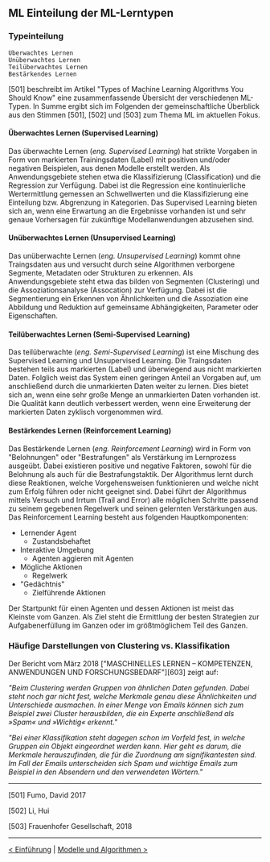 ## ML Einteilung der ML-Lerntypen

### Typeinteilung

    Überwachtes Lernen
    Unüberwachtes Lernen
    Teilüberwachtes Lernen
    Bestärkendes Lernen

[501] beschreibt im Artikel "Types of Machine Learning Algorithms You Should Know" eine zusammenfassende Übersicht der verschiedenen ML-Typen. In Summe ergibt sich im Folgenden der gemeinschaftliche Überblick aus den Stimmen [501], [502] und [503] zum Thema ML im aktuellen Fokus.

<!-- [![ML Types](statics/MLTypes2017.png)][601] -->

#### Überwachtes Lernen (Supervised Learning)

Das überwachte Lernen (_eng. Supervised Learning_) hat strikte Vorgaben in Form von markierten Trainingsdaten (Label) mit positiven und/oder negativen Beispielen, aus denen Modelle erstellt werden. Als Anwendungsgebiete stehen etwa die Klassifizierung (Classification) und die Regression zur Verfügung. Dabei ist die Regression eine kontinuierliche Wertermittlung gemessen an Schwellwerten und die Klassifizierung eine Einteilung bzw. Abgrenzung in Kategorien. Das Supervised Learning bieten sich an, wenn eine Erwartung an die Ergebnisse vorhanden ist und sehr genaue Vorhersagen für zukünftige Modellanwendungen abzusehen sind.

#### Unüberwachtes Lernen (Unsupervised Learning)

Das unüberwachte Lernen (_eng. Unsupervised Learning_) kommt ohne Traingsdaten aus und versucht durch seine Algorithmen verborgene Segmente, Metadaten oder Strukturen zu erkennen. Als Anwendungsgebiete steht etwa das bilden von Segmenten (Clustering) und die Assoziationsanalyse (Assocation) zur Verfügung. Dabei ist die Segmentierung ein Erkennen von Ähnlichkeiten und die Assoziation eine Abbildung und Reduktion auf gemeinsame Abhängigkeiten, Parameter oder Eigenschaften.

#### Teilüberwachtes Lernen (Semi-Supervised Learning)

Das teilüberwachte (_eng. Semi-Supervised Learning_) ist eine Mischung des Supervised Learning und Unsupervised Learning. Die Traingsdaten bestehen teils aus markierten (Label) und überwiegend aus nicht markierten Daten. Folglich weist das System einen geringen Anteil an Vorgaben auf, um anschließend durch die unmarkierten Daten weiter zu lernen. Dies bietet sich an, wenn eine sehr große Menge an unmarkierten Daten vorhanden ist. Die Qualität kann deutlich verbessert werden, wenn eine Erweiterung der markierten Daten zyklisch vorgenommen wird.

#### Bestärkendes Lernen (Reinforcement Learning)

Das Bestärkende Lernen (_eng. Reinforcement Learning_) wird in Form von "Belohnungen" oder "Bestrafungen" als Verstärkung im Lernprozess ausgeübt. Dabei existieren positive und negative Faktoren, sowohl für die Belohnung als auch für die Bestrafungstaktik. Der Algorithmus lernt durch diese Reaktionen, welche Vorgehensweisen funktionieren und welche nicht zum Erfolg führen oder nicht geeignet sind. Dabei führt der Algorithmus mittels Versuch und Irrtum (Trail and Error) alle möglichen Schritte passend zu seinem gegebenen Regelwerk und seinen gelernten Verstärkungen aus. Das Reinforcement Learning besteht aus folgenden Hauptkomponenten:

- Lernender Agent
  - Zustandsbehaftet
- Interaktive Umgebung
  - Agenten aggieren mit Agenten
- Mögliche Aktionen
  - Regelwerk
- "Gedächtnis"
  - Zielführende Aktionen

Der Startpunkt für einen Agenten und dessen Aktionen ist meist das Kleinste vom Ganzen. Als Ziel steht die Ermittlung der besten Strategien zur Aufgabenerfüllung im Ganzen oder im größtmöglichem Teil des Ganzen.

### Häufige Darstellungen von Clustering vs. Klassifikation

Der Bericht vom März 2018 ["MASCHINELLES LERNEN – KOMPETENZEN, ANWENDUNGEN UND FORSCHUNGSBEDARF"][603] zeigt auf:

_"Beim Clustering werden Gruppen von ähnlichen Daten gefunden. Dabei steht noch gar nicht fest, welche Merkmale genau diese Ähnlichkeiten und Unterschiede ausmachen. In einer Menge von Emails können sich zum Beispiel zwei Cluster herausbilden, die ein Experte anschließend als »Spam« und »Wichtig« erkennt."_

_"Bei einer Klassifikation steht dagegen schon im Vorfeld fest, in welche Gruppen ein Objekt eingeordnet werden kann. Hier geht es darum, die Merkmale herauszufinden, die für die Zuordnung am signifikantesten sind. Im Fall der Emails unterscheiden sich Spam und wichtige Emails zum Beispiel in den Absendern und den verwendeten Wörtern."_

---

[501] Fumo, David 2017

[502] Li, Hui

[503] Frauenhofer Gesellschaft, 2018

---

[< Einführung](04_ml.md) | [Modelle und Algorithmen >](06_ml_modelsAlgo.md)

